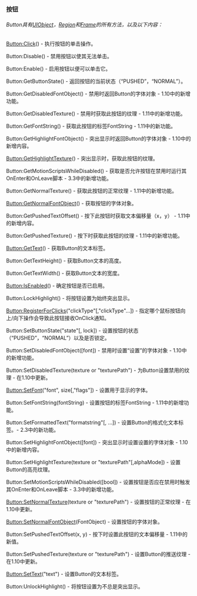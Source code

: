 ### 按钮

###### Button具有[UIObject](https://wow.gamepedia.com/Widget_API#UIObject)，[Region](https://wow.gamepedia.com/Widget_API#Region)和[Frame](https://wow.gamepedia.com/Widget_API#Frame)的所有方法，以及以下内容：

[Button:Click](https://wow.gamepedia.com/API_Button_Click)\(\) - 执行按钮的单击操作。

Button:Disable\(\) - 禁用按钮以使其无法单击。

Button:Enable\(\) - 启用按钮以便可以单击它。

Button:GetButtonState\(\) - 返回按钮的当前状态（“PUSHED”，“NORMAL”）。

Button:GetDisabledFontObject\(\) - 禁用时返回Button的字体对象 -  1.10中的新增功能。

Button:GetDisabledTexture\(\) - 禁用时获取此按钮的纹理 -  1.11中的新增功能。

Button:GetFontString\(\) - 获取此按钮的标签FontString  -  1.11中的新功能。

Button:GetHighlightFontObject\(\) - 突出显示时返回Button的字体对象 -  1.10中的新增内容。

[Button:GetHighlightTexture](https://wow.gamepedia.com/API_Button_GetHighlightTexture)\(\) - 突出显示时，获取此按钮的纹理。

Button:GetMotionScriptsWhileDisabled\(\) - 获取是否允许按钮在禁用时运行其OnEnter和OnLeave脚本 -  3.3中的新增功能。

Button:GetNormalTexture\(\) - 获取此按钮的正常纹理 -  1.11中的新增功能。

[Button:GetNormalFontObject](https://wow.gamepedia.com/API_Button_GetNormalFontObject)\(\) - 获取按钮的字体对象。

Button:GetPushedTextOffset\(\) - 按下此按钮时获取文本偏移量（x，y） -  1.11中的新增内容。

Button:GetPushedTexture\(\) - 按下时获取此按钮的纹理 -  1.11中的新增功能。

[Button:GetText](https://wow.gamepedia.com/API_Button_GetText)\(\) - 获取Button的文本标签。

Button:GetTextHeight\(\) - 获取Button文本的高度。

Button:GetTextWidth\(\) - 获取Button文本的宽度。

[Button:IsEnabled](https://wow.gamepedia.com/API_Button_IsEnabled)\(\) - 确定按钮是否已启用。

Button:LockHighlight\(\) - 将按钮设置为始终突出显示。

[Button:RegisterForClicks](https://wow.gamepedia.com/API_Button_RegisterForClicks)\("clickType"\[,"clickType"...\]\) - 指定哪个鼠标按钮向上/向下操作会导致此按钮接收OnClick通知。

Button:SetButtonState\("state"\[, lock\]\) - 设置按钮的状态（“PUSHED”，“NORMAL”）以及是否锁定。

Button:SetDisabledFontObject\(\[font\]\) - 禁用时设置“设置”的字体对象 -  1.10中的新增功能。

Button:SetDisabledTexture\(texture or "texturePath"\) - 为Button设置禁用的纹理 - 在1.10中更新。

[Button:SetFont](https://wow.gamepedia.com/API_Button_SetFont)\("font", size\[,"flags"\]\) - 设置用于显示的字体。

Button:SetFontString\(fontString\) - 设置按钮的标签FontString  -  1.11中的新增功能。

Button:SetFormattedText\("formatstring"\[, ...\]\) -  设置Button的格式化文本标签。-  2.3中的新功能。

Button:SetHighlightFontObject\(\[font\]\) - 突出显示时设置设置的字体对象 -  1.10中的新增内容。

Button:SetHighlightTexture\(texture or "texturePath"\[,alphaMode\]\) - 设置Button的高亮纹理。

Button:SetMotionScriptsWhileDisabled\(\[bool\]\) - 设置按钮是否应在禁用时触发其OnEnter和OnLeave脚本 -  3.3中的新增功能。

[Button:SetNormalTexture](https://wow.gamepedia.com/API_Button_SetNormalTexture)\(texture or "texturePath"\) - 设置按钮的正常纹理 - 在1.10中更新。

[Button:SetNormalFontObject](https://wow.gamepedia.com/API_Button_SetNormalFontObject)\(FontObject\) - 设置按钮的字体对象。

Button:SetPushedTextOffset\(x, y\) - 按下时设置此按钮的文本偏移量 -  1.11中的新值。

Button:SetPushedTexture\(texture or "texturePath"\) - 设置Button的推送纹理 - 在1.10中更新。

[Button:SetText](https://wow.gamepedia.com/API_Button_SetText)\("text"\) - 设置Button的文本标签。

Button:UnlockHighlight\(\) - 将按钮设置为不总是突出显示。


